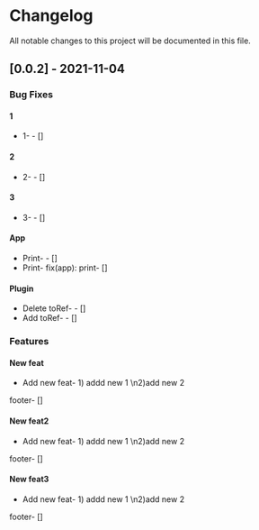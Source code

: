 # Changelog
All notable changes to this project will be documented in this file.

## [0.0.2] - 2021-11-04

### Bug Fixes

#### 1

- 1- - []

#### 2

- 2- - []

#### 3

- 3- - []

#### App

- Print- - []
- Print- fix(app): print- []

#### Plugin

- Delete toRef- - []
- Add toRef- - []

### Features

#### New feat

- Add new feat- 1) addd new 1 \n2)add new 2

footer- []

#### New feat2

- Add new feat- 1) addd new 1 \n2)add new 2

footer- []

#### New feat3

- Add new feat- 1) addd new 1 \n2)add new 2

footer- []

<!-- generated by git-cliff -->
